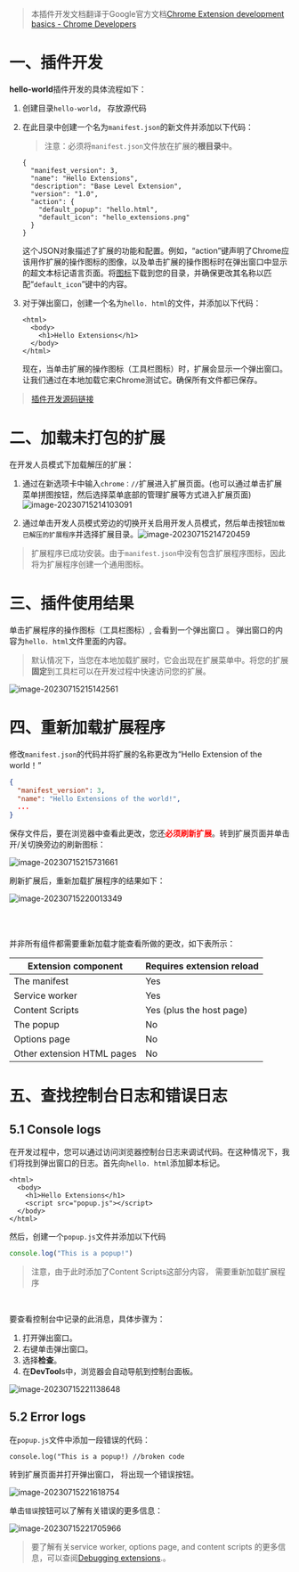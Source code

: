 > 本插件开发文档翻译于Google官方文档[Chrome Extension development basics - Chrome Developers](https://developer.chrome.com/docs/extensions/mv3/getstarted/development-basics/)



# 一、插件开发

**hello-world**插件开发的具体流程如下：

1. 创建目录`hello-world`， 存放源代码

2. 在此目录中创建一个名为`manifest.json`的新文件并添加以下代码：
   > 注意：必须将`manifest.json`文件放在扩展的**根目录**中。
   ```
   {
     "manifest_version": 3,
     "name": "Hello Extensions",
     "description": "Base Level Extension",
     "version": "1.0",
     "action": {
       "default_popup": "hello.html",
       "default_icon": "hello_extensions.png"
     }
   }
   ```

   这个JSON对象描述了扩展的功能和配置。例如，“action”键声明了Chrome应该用作扩展的操作图标的图像，以及单击扩展的操作图标时在弹出窗口中显示的超文本标记语言页面。将[图标](https://storage.googleapis.com/web-dev-uploads/image/WlD8wC6g8khYWPJUsQceQkhXSlv1/gmKIT88Ha1z8VBMJFOOH.png)下载到您的目录，并确保更改其名称以匹配“`default_icon`”键中的内容。

3. 对于弹出窗口，创建一个名为`hello. html`的文件，并添加以下代码：

   ```
   <html>
     <body>
       <h1>Hello Extensions</h1>
     </body>
   </html>
   ```

   现在，当单击扩展的操作图标（工具栏图标）时，扩展会显示一个弹出窗口。让我们通过在本地加载它来Chrome测试它。确保所有文件都已保存。

> [插件开发源码链接](https://github.com/idealzouhu/chrome-extension-example/tree/main/hello-world)



# 二、加载未打包的扩展

在开发人员模式下加载解压的扩展：

1.  通过在新选项卡中输入`chrome：//`扩展进入扩展页面。(也可以通过单击扩展菜单拼图按钮，然后选择菜单底部的管理扩展等方式进入扩展页面)![image-20230715214103091](images/image-20230715214103091.png)

2. 通过单击开发人员模式旁边的切换开关启用开发人员模式，然后单击按钮`加载已解压的扩展程序`并选择扩展目录。![image-20230715214720459](images/image-20230715214720459.png)

> 扩展程序已成功安装。由于`manifest.json`中没有包含扩展程序图标，因此将为扩展程序创建一个通用图标。



# 三、插件使用结果

单击扩展程序的操作图标（工具栏图标）, 会看到一个弹出窗口 。 弹出窗口的内容为`hello. html`文件里面的内容。

> 默认情况下，当您在本地加载扩展时，它会出现在扩展菜单中。将您的扩展**固定**到工具栏可以在开发过程中快速访问您的扩展。

![image-20230715215142561](images/image-20230715215142561.png)





# 四、重新加载扩展程序

修改`manifest.json`的代码并将扩展的名称更改为“Hello Extension of the world！”

```json
{
  "manifest_version": 3,
  "name": "Hello Extensions of the world!",
  ...
}
```

保存文件后，要在浏览器中查看此更改，您还<font color="red">**必须刷新扩展**</font>。转到扩展页面并单击开/关切换旁边的刷新图标：

![image-20230715215731661](images/image-20230715215731661.png)

刷新扩展后，重新加载扩展程序的结果如下：

![image-20230715220013349](images/image-20230715220013349.png)

<br><br>

并非所有组件都需要重新加载才能查看所做的更改，如下表所示：

| Extension component        | Requires extension reload |
| -------------------------- | ------------------------- |
| The manifest               | Yes                       |
| Service worker             | Yes                       |
| Content Scripts            | Yes (plus the host page)  |
| The popup                  | No                        |
| Options page               | No                        |
| Other extension HTML pages | No                        |





# 五、查找控制台日志和错误日志

## 5.1 Console logs

在开发过程中，您可以通过访问浏览器控制台日志来调试代码。在这种情况下，我们将找到弹出窗口的日志。首先向`hello. html`添加脚本标记。

```
<html>
  <body>
    <h1>Hello Extensions</h1>
    <script src="popup.js"></script>
  </body>
</html>
```

然后，创建一个`popup.js`文件并添加以下代码

```js
console.log("This is a popup!")
```

> 注意，由于此时添加了Content Scripts这部分内容， 需要重新加载扩展程序

<br>

要查看控制台中记录的此消息，具体步骤为：

1. 打开弹出窗口。
2. 右键单击弹出窗口。
3. 选择**检查**。
4. 在**DevTool**s中，浏览器会自动导航到控制台面板。

![image-20230715221138648](images/image-20230715221138648.png)



## 5.2 Error logs

在`popup.js`文件中添加一段错误的代码：

```
console.log("This is a popup!) //broken code
```

转到扩展页面并打开弹出窗口， 将出现一个错误按钮。

![image-20230715221618754](images/image-20230715221618754.png)

单击`错误`按钮可以了解有关错误的更多信息：

![image-20230715221705966](images/image-20230715221705966.png)

> 要了解有关service worker, options page, and content scripts 的更多信息，可以查阅[Debugging extensions](https://developer.chrome.com/docs/extensions/mv3/tut_debugging/).。